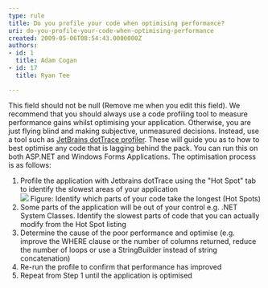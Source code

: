 ```yaml
---
type: rule
title: Do you profile your code when optimising performance?
uri: do-you-profile-your-code-when-optimising-performance
created: 2009-05-06T08:54:43.0000000Z
authors:
- id: 1
  title: Adam Cogan
- id: 17
  title: Ryan Tee

---
```


 This field should not be null (Remove me when you edit this field). 
We recommend that you should always use a code profiling tool to measure performance gains whilst optimising your application. Otherwise, you are just flying blind and making subjective, unmeasured decisions. Instead, use a tool such as [JetBrains dotTrace profiler](http&#58;//www.ssw.com.au/ssw/Redirect/JetbrainsNETProfiler.htm). These will guide you as to how to best optimise any code that is lagging behind the pack. You can run this on both ASP.NET and Windows Forms Applications. The optimisation process is as follows:

1. Profile the application with Jetbrains dotTrace using the "Hot Spot" tab to identify the slowest areas of your application <br>![](/Standards/SoftwareDevelopment/RulesToBetterDotNETProjects/PublishingImages/JetBrainsProfilerHotSpots.jpg) Figure: Identify which parts of your code take the longest (Hot Spots)
2. Some parts of the application will be out of your control e.g. .NET System Classes. Identify the slowest parts of code that you can actually modify from the Hot Spot listing
3. Determine the cause of the poor performance and optimise (e.g. improve the WHERE clause or the number of columns returned, reduce the number of loops or use a StringBuilder instead of string concatenation)
4. Re-run the profile to confirm that performance has improved
5. Repeat from Step 1 until the application is optimised


